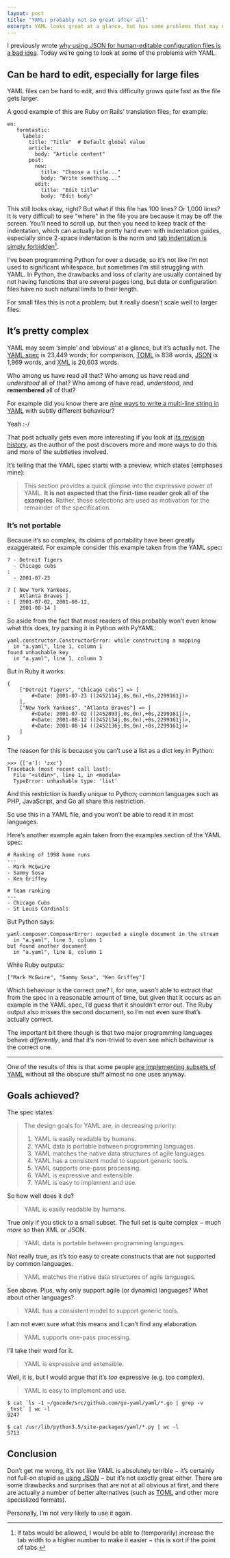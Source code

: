 ```yaml
---
layout: post
title: "YAML: probably not so great after all"
excerpt: YAML looks great at a glance, but has some problems that may not be obvious at first
---
```



I previously wrote [why using JSON for human-editable configuration files is a
bad idea][json-no]. Today we’re going to look at some of the problems with YAML.


Can be hard to edit, especially for large files
-----------------------------------------------
YAML files can be hard to edit, and this difficulty grows quite fast as the file
gets larger.

A good example of this are Ruby on Rails’ translation files; for example:

	en:
	   formtastic:
		 labels:
		   title: "Title"  # Default global value
		   article:
			 body: "Article content"
		   post:
			 new:
			   title: "Choose a title..."
			   body: "Write something..."
			 edit:
			   title: "Edit title"
			   body: "Edit body"


This still looks okay, right? But what if this file has 100 lines? Or 1,000
lines? It is very difficult to see "where" in the file you are because it may be
off the screen. You’ll need to scroll up, but then you need to keep track of the
indentation, which can actually be pretty hard even with indentation guides,
especially since 2-space indentation is the norm and [tab indentation is simply
forbidden][faq][^1].

I’ve been programming Python for over a decade, so it’s not like I’m not used to
significant whitespace, but sometimes I’m still struggling with YAML. In Python,
the drawbacks and loss of clarity are usually contained by not having functions
that are several pages long, but data or configuration files have no such
natural limits to their length.

For small files this is not a problem; but it really doesn’t scale well to larger files.

It’s pretty complex
-------------------
YAML may seem ‘simple’ and ‘obvious’ at a glance, but it’s actually not. The
[YAML spec][yaml-spec] is 23,449 words; for comparison, [TOML][toml-spec] is
838 words, [JSON][json-spec] is 1,969 words, and [XML][xml-spec] is 20,603
words.

Who among us have read all that? Who among us have read and *understood* all of
that? Who among of have read, *understood*, and **remembered** all of that?

For example did you know there are [*nine* ways to write a multi-line string in
YAML](http://stackoverflow.com/a/21699210/660921) with subtly different behaviour?

Yeah :-/

That post actually gets even more interesting if you look at [its revision
history](http://stackoverflow.com/posts/21699210/revisions), as the author of
the post discovers more and more ways to do this and more of the subtleties
involved.

It’s telling that the YAML spec starts with a preview, which states (emphases
mine):

> This section provides a quick glimpse into the expressive power of YAML. **It is
> not expected that the first-time reader grok all of the examples**. Rather, these
> selections are used as motivation for the remainder of the specification.

### It’s not portable
Because it’s so complex, its claims of portability have been greatly
exaggerated. For example consider this example taken from the YAML spec:

	? - Detroit Tigers
	  - Chicago cubs
	:
	  - 2001-07-23

	? [ New York Yankees,
		Atlanta Braves ]
	: [ 2001-07-02, 2001-08-12,
		2001-08-14 ]

So aside from the fact that most readers of this probably won’t even know what
this does, try parsing it in Python with PyYAML:

	yaml.constructor.ConstructorError: while constructing a mapping
	  in "a.yaml", line 1, column 1
	found unhashable key
	  in "a.yaml", line 1, column 3

But in Ruby it works:

	{
		["Detroit Tigers", "Chicago cubs"] => [
			#<Date: 2001-07-23 ((2452114j,0s,0n),+0s,2299161j)>
		],
		["New York Yankees", "Atlanta Braves"] => [
			#<Date: 2001-07-02 ((2452093j,0s,0n),+0s,2299161j)>,
			#<Date: 2001-08-12 ((2452134j,0s,0n),+0s,2299161j)>,
			#<Date: 2001-08-14 ((2452136j,0s,0n),+0s,2299161j)>
		]
	}

The reason for this is because you can’t use a list as a dict key in Python:

	>>> {['a']: 'zxc'}
	Traceback (most recent call last):
	  File "<stdin>", line 1, in <module>
	  TypeError: unhashable type: 'list'

And this restriction is hardly unique to Python; common languages such as PHP,
JavaScript, and Go all share this restriction.

So use this in a YAML file, and you won’t be able to read it in most languages.

Here’s another example again taken from the examples section of the YAML spec:

	# Ranking of 1998 home runs
	---
	- Mark McGwire
	- Sammy Sosa
	- Ken Griffey

	# Team ranking
	---
	- Chicago Cubs
	- St Louis Cardinals

But Python says:

	yaml.composer.ComposerError: expected a single document in the stream
	  in "a.yaml", line 3, column 1
	but found another document
	  in "a.yaml", line 8, column 1

While Ruby outputs:

	["Mark McGwire", "Sammy Sosa", "Ken Griffey"]

Which behaviour is the correct one? I, for one, wasn’t able to extract that
from the spec in a reasonable amount of time, but given that it occurs as an
example in the YAML spec, I’d guess that it shouldn’t error out. The Ruby
output also misses the second document, so I’m not even sure that’s actually
correct.

The important bit there though is that two major programming languages behave
*differently*, and that it’s non-trivial to even see which behaviour is the
correct one.

------------

One of the results of this is that some people [are implementing subsets of
YAML](https://docs.saltstack.com/en/latest/topics/yaml/) without all the obscure
stuff almost no one uses anyway.


Goals achieved?
---------------
The spec states:

> The design goals for YAML are, in decreasing priority:
>
> 1. YAML is easily readable by humans.
> 2. YAML data is portable between programming languages.
> 3. YAML matches the native data structures of agile languages.
> 4. YAML has a consistent model to support generic tools.
> 5. YAML supports one-pass processing.
> 6. YAML is expressive and extensible.
> 7. YAML is easy to implement and use.

So how well does it do?

> YAML is easily readable by humans.

True only if you stick to a small subset. The full set is quite complex − much
*more* so than XML or JSON.

> YAML data is portable between programming languages.

Not really true, as it’s too easy to create constructs that are not supported
by common languages.

> YAML matches the native data structures of agile languages.

See above. Plus, why only support agile (or dynamic) languages? What about
other languages?

> YAML has a consistent model to support generic tools.

I am not even sure what this means and I can’t find any elaboration.

> YAML supports one-pass processing.

I’ll take their word for it.

> YAML is expressive and extensible.

Well, it is, but I would argue that it’s *too* expressive (e.g. too complex).

> YAML is easy to implement and use.

	$ cat `ls -1 ~/gocode/src/github.com/go-yaml/yaml/*.go | grep -v _test` | wc -l
	9247

	$ cat /usr/lib/python3.5/site-packages/yaml/*.py | wc -l
	5713

Conclusion
----------
Don’t get me wrong, it’s not like YAML is absolutely terrible − it’s certainly
not full-on stupid as [using JSON][json-no] − but it’s not exactly great either.
There are some drawbacks and surprises that are not at all obvious at first, and
there are actually a number of better alternatives (such as [TOML][toml] and
other more specialized formats).

Personally, I’m not very likely to use it again.

[^1]: If tabs would be allowed, I would be able to (temporarily) increase the tab width to a higher number to make it easier − this is sort if the point of tabs.

[faq]: http://www.yaml.org/faq.html
[yaml-spec]: http://yaml.org/spec/1.2/spec.pdf
[toml-spec]: https://github.com/toml-lang/toml
[json-spec]: http://www.ecma-international.org/publications/files/ECMA-ST/ECMA-404.pdf
[xml-spec]: https://www.w3.org/TR/REC-xml/
[json-no]: http://arp242.net/weblog/JSON_as_configuration_files-_please_dont.html
[toml]: https://github.com/toml-lang/toml
